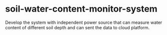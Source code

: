 # soil-water-content-monitor-system
Develop the system with independent power source that can measure water content of different soil depth and can sent the data to cloud platform.
